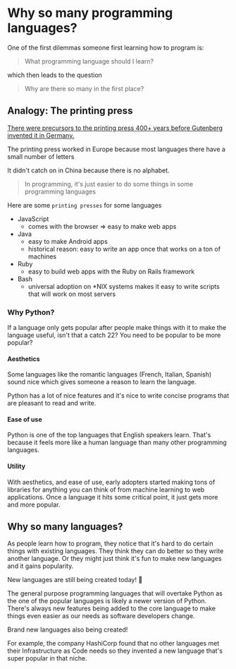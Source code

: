 # Why so many programming languages?

One of the first dilemmas someone first learning how to program is:

> What programming language should I learn?

which then leads to the question

> Why are there so many in the first place?

## Analogy: The printing press

[There were precursors to the printing press 400+ years before Gutenberg invented it in Germany.](https://en.wikipedia.org/wiki/Movable_type)

The printing press worked in Europe because most languages there have a small number of letters

It didn't catch on in China because there is no alphabet.

> In programming, it's just easier to do some things in some programming languages

Here are some `printing presses` for some languages

-   JavaScript
    -   comes with the browser => easy to make web apps
-   Java
    -   easy to make Android apps
    -   historical reason: easy to write an app once that works on a ton of machines
-   Ruby
    -   easy to build web apps with the Ruby on Rails framework
-   Bash
    -   universal adoption on \*NIX systems makes it easy to write scripts that will work on most servers

### Why Python?

If a language only gets popular after people make things with it to make the language useful, isn't that a catch 22? You need to be popular to be more popular?

#### Aesthetics

Some languages like the romantic languages (French, Italian, Spanish) sound nice which gives someone a reason to learn the language.

Python has a lot of nice features and it's nice to write concise programs that are pleasant to read and write.

#### Ease of use

Python is one of the top languages that English speakers learn. That's because it feels more like a human language than many other programming languages.

#### Utility

With aesthetics, and ease of use, early adopters started making tons of libraries for anything you can think of from machine learning to web applications. Once a language it hits some critical point, it just gets more and more popular.

## Why so many languages?

As people learn how to program, they notice that it's hard to do certain things with existing languages. They think they can do better so they write another language. Or they might just think it's fun to make new languages and it gains popularity.

New languages are still being created today! 🚀

The general purpose programming languages that will overtake Python as the one of the popular languages is likely a newer version of Python. There's always new features being added to the core language to make things even easier as our needs as software developers change.

Brand new languages also being created!

For example, the company HashiCorp found that no other languages met their Infrastructure as Code needs so they invented a new language that's super popular in that niche.
